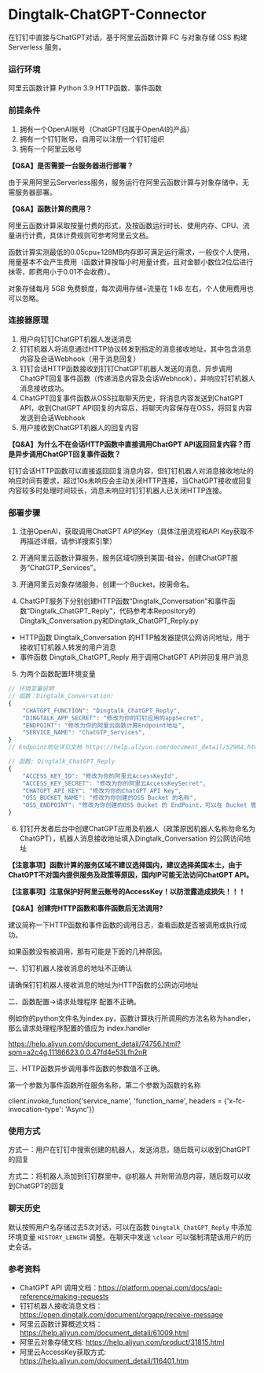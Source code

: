 # Dingtalk-ChatGPT-Connector
在钉钉中直接与ChatGPT对话，基于阿里云函数计算 FC 与对象存储 OSS 构建 Serverless 服务。

### 运行环境
阿里云函数计算 Python 3.9 HTTP函数、事件函数

### 前提条件
1. 拥有一个OpenAI账号（ChatGPT归属于OpenAI的产品）
2. 拥有一个钉钉账号，自用可以注册一个钉钉组织
3. 拥有一个阿里云账号

**【Q&A】是否需要一台服务器进行部署？**

由于采用阿里云Serverless服务，服务运行在阿里云函数计算与对象存储中，无需服务器部署。

**【Q&A】函数计算的费用？**

阿里云函数计算采取按量付费的形式，及按函数运行时长、使用内存、CPU、流量进行计费，具体计费规则可参考阿里云文档。

函数计算实测最低的0.05cpu+128MB内存即可满足运行需求，一般仅个人使用，用量基本不会产生费用（函数计算按每小时用量计费，且对金额小数位2位后进行抹零，即费用小于0.01不会收费）。

对象存储每月 5GB 免费额度，每次调用存储+流量在 1 kB 左右，个人使用费用也可以忽略。

### 连接器原理
1. 用户向钉钉ChatGPT机器人发送消息
2. 钉钉机器人将消息通过HTTP协议转发到指定的消息接收地址，其中包含消息内容及会话Webhook（用于消息回复）
3. 钉钉会话HTTP函数接收到钉钉ChatGPT机器人发送的消息，异步调用ChatGPT回复事件函数（传递消息内容及会话Webhook），并响应钉钉机器人消息接收成功。
4. ChatGPT回复事件函数从OSS拉取聊天历史，将消息内容发送到ChatGPT API，收到ChatGPT API回复的内容后，将聊天内容保存在OSS，将回复内容发送到会话Webhook
5. 用户接收到ChatGPT机器人的回复内容


**【Q&A】为什么不在会话HTTP函数中直接调用ChatGPT API返回回复内容？而是异步调用ChatGPT回复事件函数？**

钉钉会话HTTP函数可以直接返回回复消息内容，但钉钉机器人对消息接收地址的响应时间有要求，超过10s未响应会主动关闭HTTP连接，当ChatGPT接收或回复内容较多时处理时间较长，消息未响应时钉钉机器人已关闭HTTP连接。

### 部署步骤

1. 注册OpenAI，获取调用ChatGPT API的Key（具体注册流程和API Key获取不再描述详细，请参详搜索引擎）

2. 开通阿里云函数计算服务，服务区域切换到美国-硅谷，创建ChatGPT服务“ChatGTP_Services”。

3. 开通阿里云对象存储服务，创建一个Bucket，按需命名。

4. ChatGPT服务下分别创建HTTP函数“Dingtalk_Conversation”和事件函数“Dingtalk_ChatGPT_Reply”，代码参考本Repository的Dingtalk_Conversation.py和Dingtalk_ChatGPT_Reply.py
* HTTP函数 Dingtalk_Conversation 的HTTP触发器提供公网访问地址，用于接收钉钉机器人转发的用户消息
* 事件函数 Dingtalk_ChatGPT_Reply 用于调用ChatGPT API并回复用户消息

5. 为两个函数配置环境变量
```javascript
// 环境变量说明
// 函数：Dingtalk_Conversation:
{
    "CHATGPT_FUNCTION": "Dingtalk_ChatGPT_Reply",
    "DINGTALK_APP_SECRET": "修改为你的钉钉应用的appSecret",
    "ENDPOINT": "修改为你的阿里云函数计算Endpoint地址",
    "SERVICE_NAME": "ChatGTP_Services",
}
// Endpoint地址详见文档 https://help.aliyun.com/document_detail/52984.html

// 函数: Dingtalk_ChatGPT_Reply
{
    "ACCESS_KEY_ID": "修改为你的阿里云AccessKeyId",
    "ACCESS_KEY_SECRET": "修改为你的阿里云AccessKeySecret",
    "CHATGPT_API_KEY": "修改为你的ChatGPT API Key",
    "OSS_BUCKET_NAME": "修改为你创建的OSS Bucket 的名称",
    "OSS_ENDPOINT": "修改为你创建的OSS Bucket 的 EndPoint，可以在 Bucket 管理页面查看",
}
```

6. 钉钉开发者后台中创建ChatGPT应用及机器人（政策原因机器人名称勿命名为ChatGPT），机器人消息接收地址填入Dingtalk_Conversation 的公网访问地址

**【注意事项】函数计算的服务区域不建议选择国内，建议选择美国本土，由于ChatGPT不对国内提供服务及政策等原因，国内IP可能无法访问ChatGPT API。**

**【注意事项】注意保护好阿里云账号的AccessKey！以防泄露造成损失！！！**

**【Q&A】创建完HTTP函数和事件函数后无法调用?**

建议简称一下HTTP函数和事件函数的调用日志，查看函数是否被调用或执行成功。

如果函数没有被调用，那有可能是下面的几种原因。

一、钉钉机器人接收消息的地址不正确认

请确保钉钉机器人接收消息的地址为HTTP函数的公网访问地址

二、函数配置->请求处理程序 配置不正确。

例如你的python文件名为index.py，函数计算执行所调用的方法名称为handler，那么请求处理程序配置的值应为 index.handler

https://help.aliyun.com/document_detail/74756.html?spm=a2c4g.11186623.0.0.47fd4e53Lfh2nR

三、HTTP函数异步调用事件函数的参数值不正确。

第一个参数为事件函数所在服务名称，第二个参数为函数的名称

client.invoke_function('service_name', 'function_name', headers = {'x-fc-invocation-type': 'Async'})

### 使用方式

方式一：用户在钉钉中搜索创建的机器人，发送消息，随后既可以收到ChatGPT的回复

方式二：将机器人添加到钉钉群里中，@机器人 并附带消息内容，随后既可以收到ChatGPT的回复

### 聊天历史

默认按照用户名存储过去5次对话，可以在函数 `Dingtalk_ChatGPT_Reply` 中添加环境变量 `HISTORY_LENGTH` 调整。在聊天中发送 `\clear` 可以强制清楚该用户的历史会话。

### 参考资料
* ChatGPT API 调用文档：https://platform.openai.com/docs/api-reference/making-requests
* 钉钉机器人接收消息文档：https://open.dingtalk.com/document/orgapp/receive-message
* 阿里云函数计算概述文档：https://help.aliyun.com/document_detail/61009.html
* 阿里云对象存储文档: https://help.aliyun.com/product/31815.html
* 阿里云AccessKey获取方式: https://help.aliyun.com/document_detail/116401.htm
